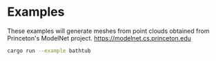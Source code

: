 # Examples

These examples will generate meshes from point clouds obtained from Princeton's ModelNet project.
https://modelnet.cs.princeton.edu

```bash
cargo run --example bathtub
```
